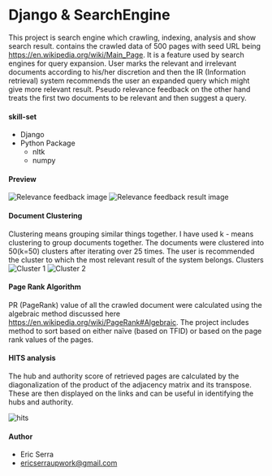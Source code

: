 # Django & SearchEngine
This project is search engine which crawling, indexing, analysis and show search result.  contains the crawled data
of 500 pages with seed URL being https://en.wikipedia.org/wiki/Main_Page.
It is a feature used by search engines for query expansion. User marks the relevant and irrelevant documents according to his/her
discretion and then the IR (Information retrieval) system recommends the user an expanded query which might give more relevant result.
Pseudo relevance feedback on the other hand treats the first two documents to be relevant and then suggest a query.

#### skill-set
+ Django
+ Python Package
    + nltk
    + numpy

#### Preview
![Relevance feedback image](https://github.com/ericserraupwork/django-search-engine/tree/master/Screenshots/relevance%20feedback%20(2).png)
![Relevance feedback result image](https://github.com/ericserraupwork/django-search-engine/tree/master/Screenshots/relevance%20feedback%20result.png)

#### Document Clustering
Clustering means grouping similar things together. I have used k - means clustering to group documents together. The documents were
clustered into 50(k=50) clusters after iterating over 25 times. The user is recommended the cluster to which the most relevant result of
the system belongs.
Clusters
![Cluster 1](https://github.com/ericserraupwork/django-search-engine/tree/master/Screenshots/clusters%20(1).png)
![Cluster 2](https://github.com/ericserraupwork/django-search-engine/tree/master/Screenshots/clusters%20(2).png)

#### Page Rank Algorithm
PR (PageRank) value of all the crawled document were calculated using the algebraic method discussed here
https://en.wikipedia.org/wiki/PageRank#Algebraic. The project includes method to sort based on either naïve (based on TFID) or based on
the page rank values of the pages.

#### HITS analysis
The hub and authority score of retrieved pages are calculated by the diagonalization of the product of the adjacency matrix and its
transpose. These are then displayed on the links and can be useful in identifying the hubs and authority.

![hits](https://github.com/ericserraupwork/django-search-engine/tree/master/Screenshots/hits%20analysis.png)

#### Author
+ Eric Serra
+ ericserraupwork@gmail.com
